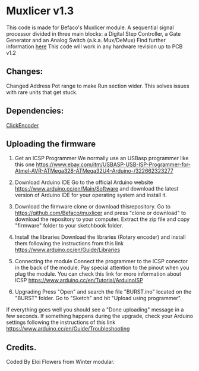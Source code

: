 # Muxlicer v1.3

This code is made for Befaco's Muxlicer module. A sequential signal processor divided in three main blocks: a Digital Step Controller, a Gate Generator and an Analog Switch (a.k.a. Mux/DeMux)
Find further information [here](https://www.befaco.org/en/muxlicer/)
This code will work in any hardware revision up to PCB v1.2

## Changes:

Changed Address Pot range to make Run section wider. This solves issues with rare units that get stuck.

## Dependencies:

[TimerOne]:http://playground.arduino.cc/Code/Timer1
[ClickEncoder](https://github.com/0xPIT/encoder/)

## Uploading the firmware

1. Get an ICSP Programmer 
We normally use an USBasp programmer like this one https://www.ebay.com/itm/USBASP-USB-ISP-Programmer-for-Atmel-AVR-ATMega328-ATMega32U4-Arduino-/322662323277

2. Download Arduino IDE
Go to the official Arduino website https://www.arduino.cc/en/Main/Software and download the latest version of Arduino IDE for your operating system and install it.

3. Download the firmware 
clone or download thisrepository. Go to https://github.com/Befaco/muxlicer and press "clone or download" to download the repository to your computer. Extract the zip file and copy "firmware" folder to your sketchbook folder. 

4. Install the libraries
Download the libraries  (Rotary encoder) and install them following the instructions from this link https://www.arduino.cc/en/Guide/Libraries

5. Connecting the module
Connect the programmer to the ICSP conector in the back of the module. Pay special attention to the pinout when you plug the module. You can check this link for more information about ICSP https://www.arduino.cc/en/Tutorial/ArduinoISP

6. Upgrading
Press "Open" and search the file "BURST.ino" located on the "BURST" folder. Go to "Sketch" and hit "Upload using programmer".

If everything goes well you should see a "Done uploading" message in a few seconds. If something happens during the upgrade, check your Arduino settings following the instructions of this link https://www.arduino.cc/en/Guide/Troubleshooting

## Credits.

Coded By Eloi Flowers from Winter modular.





